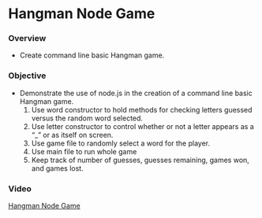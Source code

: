 # Hangman Node Game

### Overview
* Create command line basic Hangman game.

### Objective
* Demonstrate the use of node.js in the creation of a command line basic Hangman game.
  1. Use word constructor to hold methods for checking letters guessed versus the random word selected.
  2. Use letter constructor to control whether or not a letter appears as a “_” or as itself on screen.
  3. Use game file to randomly select a word for the player.
  4. Use main file to run whole game
  5. Keep track of number of guesses, guesses remaining, games won, and games lost.
  
### Video
[Hangman Node Game](https://youtu.be/j0LAfJ-tBko)

